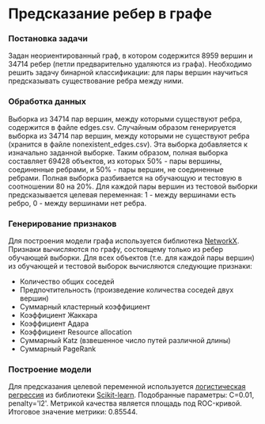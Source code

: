 # Предсказание ребер в графе
### Постановка задачи
Задан неориентированный граф, в котором содержится 8959 вершин и 34714 ребер (петли предварительно удаляются из графа). Необходимо решить задачу бинарной классификации: для пары вершин научиться предсказывать существование ребра между ними.

### Обработка данных
Выборка из 34714 пар вершин, между которыми существуют ребра, содержится в файле edges.csv. Случайным образом генерируется выборка из 34714 пар вершин, между которыми не существуют ребра (хранится в файле nonexistent_edges.csv). Эта выборка добавляется к изначально заданной выборке. Таким образом, полная выборка составляет 69428 объектов, из которых 50% - пары вершины, соединенные ребрами, и 50% - пары вершин, не соединенные ребрами. Полная выборка разбивается на обучающую и тестовую в соотношении 80 на 20%. Для каждой пары вершин из тестовой выборки предсказывается целевая переменная: 1 - между вершинами есть ребро, 0 - между вершинами нет ребра.

### Генерирование признаков
Для построения модели графа используется библиотека [NetworkX](https://networkx.github.io/). Признаки вычисляются по графу, состоящему только из ребер обучающей выборки. Для всех объектов (т.е. для каждой пары вершин) из обучающей и тестовой выборок вычисляются следующие признаки:
* Количество общих соседей
* Предпочтительность (произведение количества соседей двух вершин)
* Суммарный кластерный коэффициент
* Коэффициент Жаккара
* Коэффициент Адара
* Коэффициент Resource allocation
* Суммарный Katz (взвешенное число путей различной длины)
* Суммарный PageRank

### Построение модели
Для предсказания целевой переменной используется [логистическая регрессия](http://scikit-learn.org/stable/modules/generated/sklearn.linear_model.LogisticRegression.html) из библиотеки [Scikit-learn](http://scikit-learn.org/stable/index.html). Подобранные параметры: C=0.01, penalty='l2'. Метрикой качества является площадь под ROC-кривой. Итоговое значение метрики: 0.85544.
